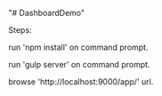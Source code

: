 "# DashboardDemo" 

Steps: 

run 'npm install' on command prompt.

run 'gulp server' on command prompt.

browse 'http://localhost:9000/app/' url.
